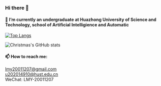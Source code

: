 ### Hi there 👋
#### 🔭 I’m currently an undergraduate at Huazhong University of Science and Technology, school of Artificial Intelligience and Automatic

[![Top Langs](https://github-readme-stats.vercel.app/api/top-langs/?username=MingyuLau&layout=compact)](https://github.com/MingyuLau/github-readme-stats)

![Christmas's GitHub stats](https://github-readme-stats.vercel.app/api?username=MingyuLau&show_icons=true&theme=tokyonight)
<!--
**MingyuLau/MingyuLau** is a ✨ _special_ ✨ repository because its `README.md` (this file) appears on your GitHub profile.

Here are some ideas to get you started:

- 🔭 I’m currently working on ...
- 🌱 I’m currently learning ...
- 👯 I’m looking to collaborate on ...
- 🤔 I’m looking for help with ...
- 💬 Ask me about ...
- 📫 How to reach me: ...
- 😄 Pronouns: ...
- ⚡ Fun fact: ...
-->
#### 📫 How to reach me:
lmy20011207@gmail.com \
u202014910@hust.edu.cn \
WeChat: LMY-20011207
